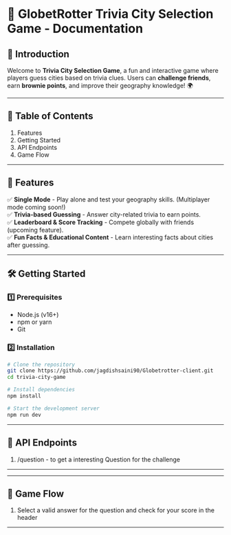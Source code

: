 # 🧠 GlobetRotter Trivia City Selection Game - Documentation

## 📌 Introduction

Welcome to **Trivia City Selection Game**, a fun and interactive game where players guess cities based on trivia clues. Users can **challenge friends**, earn **brownie points**, and improve their geography knowledge! 🌍

---

## 📖 Table of Contents

1. Features
2. Getting Started
3. API Endpoints
4. Game Flow

---

## 🚀 Features

✅ **Single Mode** - Play alone and test your geography skills. (Multiplayer mode coming soon!)  
✅ **Trivia-based Guessing** - Answer city-related trivia to earn points.  
✅ **Leaderboard & Score Tracking** - Compete globally with friends (upcoming feature).  
✅ **Fun Facts & Educational Content** - Learn interesting facts about cities after guessing.

---

## 🛠 Getting Started

### 1️⃣ Prerequisites

- Node.js (v16+)
- npm or yarn
- Git

### 2️⃣ Installation

```sh
# Clone the repository
git clone https://github.com/jagdishsaini90/Globetrotter-client.git
cd trivia-city-game

# Install dependencies
npm install

# Start the development server
npm run dev
```

---

## 🚀 API Endpoints

1.  /question - to get a interesting Question for the challenge

---

---

## 🚀 Game Flow

1.  Select a valid answer for the question and check for your score in the header

---
